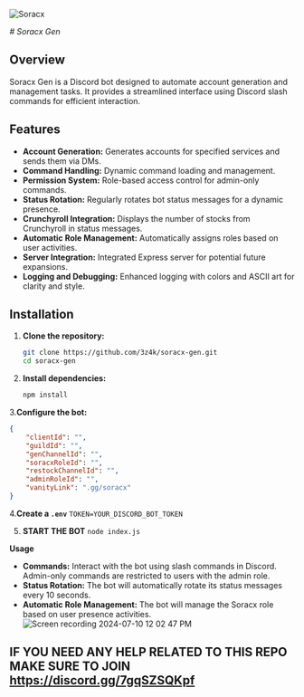 ![Soracx](https://cdn.discordapp.com/attachments/1259785538144309329/1260118897928044625/ar_1.png?ex=668e28ad&is=668cd72d&hm=4acdbafa83010edf7c17619ac4b7c0a1b47119f17579c80ac3d93c234d035014&)


*# Soracx Gen*

## Overview

Soracx Gen is a Discord bot designed to automate account generation and management tasks. It provides a streamlined interface using Discord slash commands for efficient interaction.

## Features

- **Account Generation:** Generates accounts for specified services and sends them via DMs.
- **Command Handling:** Dynamic command loading and management. 
- **Permission System:** Role-based access control for admin-only commands.
- **Status Rotation:** Regularly rotates bot status messages for a dynamic presence.
- **Crunchyroll Integration:** Displays the number of stocks from Crunchyroll in status messages.
- **Automatic Role Management:** Automatically assigns roles based on user activities.
- **Server Integration:** Integrated Express server for potential future expansions.
- **Logging and Debugging:** Enhanced logging with colors and ASCII art for clarity and style.

## Installation

1. **Clone the repository:**
   ```sh
   git clone https://github.com/3z4k/soracx-gen.git
   cd soracx-gen
   
2. **Install dependencies:**
   ```sh
   npm install

3.**Configure the bot:**
```json
{ 
    "clientId": "",
    "guildId": "",
    "genChannelId": "",
    "soracxRoleId": "", 
    "restockChannelId": "",
    "adminRoleId": "",
    "vanityLink": ".gg/soracx"
}
```

4.**Create a `.env`**
```TOKEN=YOUR_DISCORD_BOT_TOKEN```

5. **START THE BOT**
```node index.js```

**Usage**
* **Commands:** Interact with the bot using slash commands in Discord. Admin-only commands are restricted to users with the admin role.
* **Status Rotation:** The bot will automatically rotate its status messages every 10 seconds.
* **Automatic Role Management:** The bot will manage the Soracx role based on user presence activities.
![Screen recording 2024-07-10 12 02 47 PM](https://github.com/3z4k/Soracx-GenBot/assets/91467994/ba8bca97-7549-4222-98d4-4e7f682e79f8)

## IF YOU NEED ANY HELP RELATED TO THIS REPO MAKE SURE TO JOIN https://discord.gg/7gqSZSQKpf

